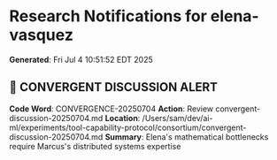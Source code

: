# Research Notifications for elena-vasquez
**Generated**: Fri Jul  4 10:51:52 EDT 2025

## 🎯 CONVERGENT DISCUSSION ALERT
**Code Word**: CONVERGENCE-20250704
**Action**: Review convergent-discussion-20250704.md
**Location**: /Users/sam/dev/ai-ml/experiments/tool-capability-protocol/consortium/convergent-discussion-20250704.md
**Summary**: Elena's mathematical bottlenecks require Marcus's distributed systems expertise

